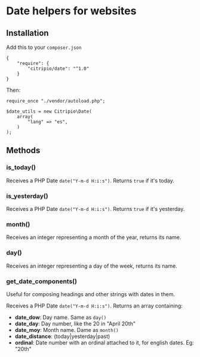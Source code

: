 # Date helpers for websites

## Installation

Add this to your `composer.json`

```
{
    "require": {
        "citripio/date": "^1.0"
    }
}

```

Then:

```
require_once "./vendor/autoload.php";

$date_utils = new Citripio\Date(
    array(
        "lang" => "es",
    )
);
```

## Methods

### is_today()

Receives a PHP Date `date("Y-m-d H:i:s")`. Returns `true` if it's today.

### is_yesterday()

Receives a PHP Date `date("Y-m-d H:i:s")`. Returns `true` if it's yesterday.

### month()

Receives an integer representing a month of the year, returns its name.

### day()

Receives an integer representing a day of the week, returns its name.

### get_date_components()

Useful for composing headings and other strings with dates in them.

Receives a PHP Date `date("Y-m-d H:i:s")`. Returns an array containing:

* **date_dow**: Day name. Same as `day()`
* **date_day**: Day number, like the 20 in "April 20th"
* **date_moy**: Month name. Dame as `month()`
* **date_distance**: (today|yesterday|past)
* **ordinal**: Date number with an ordinal attached to it, for english dates. Eg: "20th"